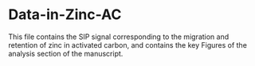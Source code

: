 # Data-in-Zinc-AC
This file contains the SIP signal corresponding to the migration and retention of zinc in activated carbon, and contains the key Figures of the analysis section of the manuscript.
